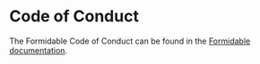 # Code of Conduct

The Formidable Code of Conduct can be found in the [Formidable documentation](https://www.formidablejs.org/docs/contributions#code-of-conduct).